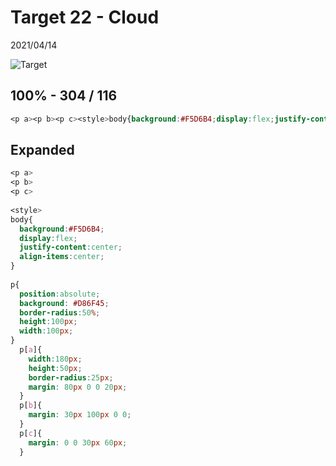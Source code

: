 # Target 22 - Cloud

2021/04/14

![Target](https://cssbattle.dev/targets/22.png)

## 100% - 304 / 116

```css
<p a><p b><p c><style>body{background:#F5D6B4;display:flex;justify-content:center;align-items:center}p{position:absolute;background:#D86F45;border-radius:50%;height:100px;width:100px}p[a]{width:180px;height:50px;border-radius:25px;margin:80px 0 0 20px}p[b]{margin:30px 100px 0 0}p[c]{margin:0 0 30px 60px
```

## Expanded

```css
<p a>
<p b>
<p c>
  
<style>
body{
  background:#F5D6B4;
  display:flex;
  justify-content:center;
  align-items:center;
}
  
p{
  position:absolute;
  background: #D86F45;
  border-radius:50%;
  height:100px;
  width:100px;
}
  p[a]{
    width:180px;
    height:50px;
    border-radius:25px;
    margin: 80px 0 0 20px;
  }
  p[b]{
    margin: 30px 100px 0 0;
  }
  p[c]{
    margin: 0 0 30px 60px;
  }
```
